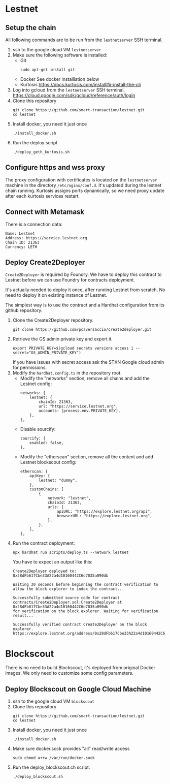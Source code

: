 # Lestnet

## Setup the chain

All following commands are to be run from the `lestnetserver` SSH terminal.

1.  ssh to the google cloud VM `lestnetserver`
1.  Make sure the following software is installed:
    -   Git
        ```
        sudo apt-get install git
        ```
    -   Docker
        See docker installlation below
    -   Kurtosis
        https://docs.kurtosis.com/install#ii-install-the-cli
1.  Log into gcloud from the `lestnetserver` SSH terminal, https://cloud.google.com/sdk/gcloud/reference/auth/login
1.  Clone this repository
    ```
    git clone https://github.com/smart-transaction/lestnet.git
    cd lestnet
    ```
1.  Install docker, you need it just once 
    ```
    ./install_docker.sh
    ```
1.  Run the deploy script
    ```
    ./deploy_geth_kurtosis.sh
    ```

## Configure https and wss proxy

The proxy configuration with certificates is located on the `lestnetserver` machine in the directory `/etc/nginx/conf.d`. It's updated during the lestnet chain running. Kurtosis assigns ports dynamically, so we need proxy update after each kurtosis services restart.

## Connect with Metamask

There is a connection data:

```
Name: Lestnet
Address: https://service.lestnet.org
Chain ID: 21363
Currency: LETH
```

## Deploy Create2Deployer

`Create2Deployer` is required by Foundry. We have to deploy this contract to Lestnet before we can use Foundry for contracts deployment.

It's actually needed to deploy it once, after running Lestnet from scratch. No need to deploy it on existing instance of Lestnet.

The simplest way is to use the contract and a Hardhat configuration from its github repository.

1.  Clone the Create2Deployer repository.
    ```
    git clone https://github.com/pcaversaccio/create2deployer.git
    ```
1.  Retrieve the GS admin private key and export it.
    ```
    export PRIVATE_KEY=$(gcloud secrets versions access 1 --secret="GS_ADMIN_PRIVATE_KEY")
    ```
    If you have issues with secret access ask the STXN Google cloud admin for permissions. 
1.  Modify the `hardhat.config.ts` in the repository root.
    -  Modify the "networks" section, remove all chains and add the Lestnet config:
        ```
        networks: {
            lestnet: {
                chainId: 21363,
                url: "https://service.lestnet.org",
                accounts: [process.env.PRIVATE_KEY],
            },
        },
        ```
    -   Disable sourcify:
        ```
        sourcify: {
            enabled: false,
        },
        ```
    -   Modify the "etherscan" section, remove all the content and add Lestnet blockscout config:
        ```
        etherscan: {
            apiKey: {
                lestnet: "dummy",
            },
            customChains: [
                {
                    network: "lestnet",
                    chainId: 21363,
                    urls: {
                        apiURL: "https://explore.lestnet.org/api",
                        browserURL: "https://explore.lestnet.org",
                    },
                },
            ],
        },
        ```
1.  Run the contract deployment:
    ```
    npx hardhat run scripts/deploy.ts --network lestnet
    ```
    You have to expect an output like this:
    ```
    Create2Deployer deployed to: 0x28dFb617Cbe33A22a4d10160442C6d7035a090db

    Waiting 30 seconds before beginning the contract verification to allow the block explorer to index the contract...

    Successfully submitted source code for contract
    contracts/Create2Deployer.sol:Create2Deployer at 0x28dFb617Cbe33A22a4d10160442C6d7035a090db
    for verification on the block explorer. Waiting for verification result...

    Successfully verified contract Create2Deployer on the block explorer.
    https://explore.lestnet.org/address/0x28dFb617Cbe33A22a4d10160442C6d7035a090db#code
    ```

# Blockscout

There is no need to build Blockscout, it's deployed from original Docker images. We only need to customize some config parameters.

## Deploy Blockscout on Google Cloud Machine

1.  ssh to the google cloud VM `blockscout`
1.  Clone this repository
    ```
    git clone https://github.com/smart-transaction/lestnet.git
    cd lestnet
    ```
1.  Install docker, you need it just once 
    ```
    ./install_docker.sh
    ```
1.  Make sure docker.sock provides "all" read/write access
    ```
    sudo chmod a+rw /var/run/docker.sock
    ```
1.  Run the deploy_blockscout.ch script.
    ```
    ./deploy_blockscout.sh
    ```
